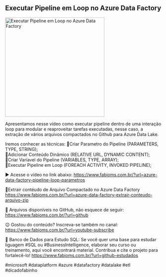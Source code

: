 ## Executar Pipeline em Loop no Azure Data Factory

<img src="https://fabioms.com.br//uploads/youtube/fgWnTq7cOd4.png" alt="Executar Pipeline em Loop no Azure Data Factory" title="Azure Data Factory" width="320"/>

Apresentamos nesse vídeo como executar pipeline dentro de uma interação loop para modular e reaproveitar tarefas executadas, nesse caso, a extração de vários arquivos compactados no Github para Azure Data Lake.

Iremos conhecer as técnicas:
🔹Criar Parametro do Pipeline (PARAMETERS, TYPE, STRING);  
🔹Adicionar Conteúdo Dinâmico (RELATIVE URL, DYNAMIC CONTENT);  
🔹Criar Varíavel do Pipeline (VARIABLES, TYPE, ARRAY);  
🔹Executar Pipeline em Loop (FOREACH ACTIVITY, INVOKED PIPELINE);  

▶️ Acesse o vídeo no link abaixo:
https://www.fabioms.com.br/?url=azure-data-factory-pipeline-loop-parametros

🔗Extrair contéudo de Arquivo Compactado no Azure Data Factory
https://www.fabioms.com.br/?url=azure-data-factory-extrair-conteudo-arquivo-zip

📁 Arquivos disponíveis no GitHub, não esquece de seguir:
https://www.fabioms.com.br/?url=github

😉 Gostou do conteúdo? Inscreva-se também no canal:
https://www.fabioms.com.br/?url=youtube-subscribe

🎁 Banco de Dados para Estudo SQL:
Se você quer uma base para estudar liguagem #SQL ou #BusinessIntelligence, elaborar seu curso ou treinamento, aqui você encontrará material. 
Contribua e cite o projeto para fortalecê-lo!
https://www.fabioms.com.br/?url=github-estudados

#microsoft #dataplatform #azure #datafactory #datalake #etl #dicadofabinho